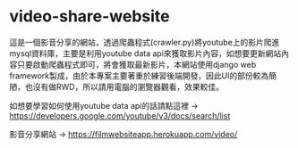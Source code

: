# video-share-website
這是一個影音分享的網站，透過爬蟲程式(crawler.py)將youtube上的影片爬進mysql資料庫，主要是利用youtube data api來獲取影片內容，如想要更新網站內容只要啟動爬蟲程式即可，將會獲取最新影片，本網站使用django web framework製成，由於本專案主要著重於練習後端開發，因此UI的部份較為簡陋，也沒有做RWD，所以請用電腦的瀏覽器觀看，效果較佳。

如想要學習如何使用youtube data api的話請點這裡 -> https://developers.google.com/youtube/v3/docs/search/list

影音分享網站  -> https://filmwebsiteapp.herokuapp.com/video/
